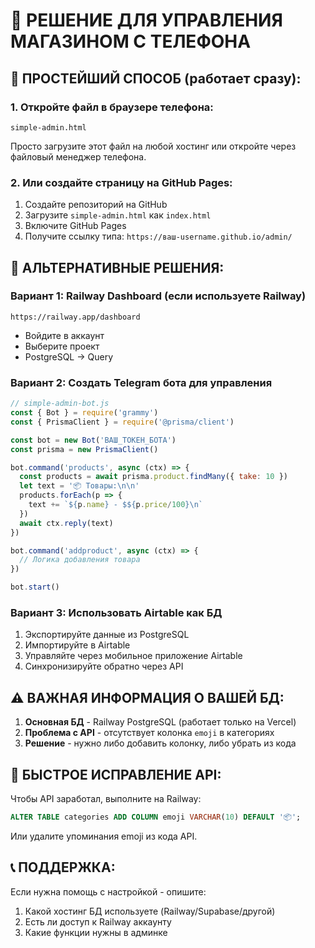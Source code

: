 # 📱 РЕШЕНИЕ ДЛЯ УПРАВЛЕНИЯ МАГАЗИНОМ С ТЕЛЕФОНА

## 🎯 ПРОСТЕЙШИЙ СПОСОБ (работает сразу):

### 1. Откройте файл в браузере телефона:
```
simple-admin.html
```

Просто загрузите этот файл на любой хостинг или откройте через файловый менеджер телефона.

### 2. Или создайте страницу на GitHub Pages:
1. Создайте репозиторий на GitHub
2. Загрузите `simple-admin.html` как `index.html`
3. Включите GitHub Pages
4. Получите ссылку типа: `https://ваш-username.github.io/admin/`

## 🔧 АЛЬТЕРНАТИВНЫЕ РЕШЕНИЯ:

### Вариант 1: Railway Dashboard (если используете Railway)
```
https://railway.app/dashboard
```
- Войдите в аккаунт
- Выберите проект
- PostgreSQL → Query

### Вариант 2: Создать Telegram бота для управления
```javascript
// simple-admin-bot.js
const { Bot } = require('grammy')
const { PrismaClient } = require('@prisma/client')

const bot = new Bot('ВАШ_ТОКЕН_БОТА')
const prisma = new PrismaClient()

bot.command('products', async (ctx) => {
  const products = await prisma.product.findMany({ take: 10 })
  let text = '📦 Товары:\n\n'
  products.forEach(p => {
    text += `${p.name} - $${p.price/100}\n`
  })
  await ctx.reply(text)
})

bot.command('addproduct', async (ctx) => {
  // Логика добавления товара
})

bot.start()
```

### Вариант 3: Использовать Airtable как БД
1. Экспортируйте данные из PostgreSQL
2. Импортируйте в Airtable
3. Управляйте через мобильное приложение Airtable
4. Синхронизируйте обратно через API

## ⚠️ ВАЖНАЯ ИНФОРМАЦИЯ О ВАШЕЙ БД:

1. **Основная БД** - Railway PostgreSQL (работает только на Vercel)
2. **Проблема с API** - отсутствует колонка `emoji` в категориях
3. **Решение** - нужно либо добавить колонку, либо убрать из кода

## 🚀 БЫСТРОЕ ИСПРАВЛЕНИЕ API:

Чтобы API заработал, выполните на Railway:
```sql
ALTER TABLE categories ADD COLUMN emoji VARCHAR(10) DEFAULT '📦';
```

Или удалите упоминания emoji из кода API.

## 📞 ПОДДЕРЖКА:

Если нужна помощь с настройкой - опишите:
1. Какой хостинг БД используете (Railway/Supabase/другой)
2. Есть ли доступ к Railway аккаунту
3. Какие функции нужны в админке
